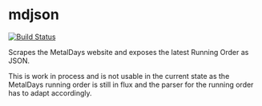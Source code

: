 mdjson
======
[![Build Status](https://travis-ci.org/blabber/mdjson.svg?branch=master)](https://travis-ci.org/blabber/mdjson)

Scrapes the MetalDays website and exposes the latest Running Order as JSON.

This is work in process and is not usable in the current state as the MetalDays
running order is still in flux and the parser for the running order has to
adapt accordingly.
